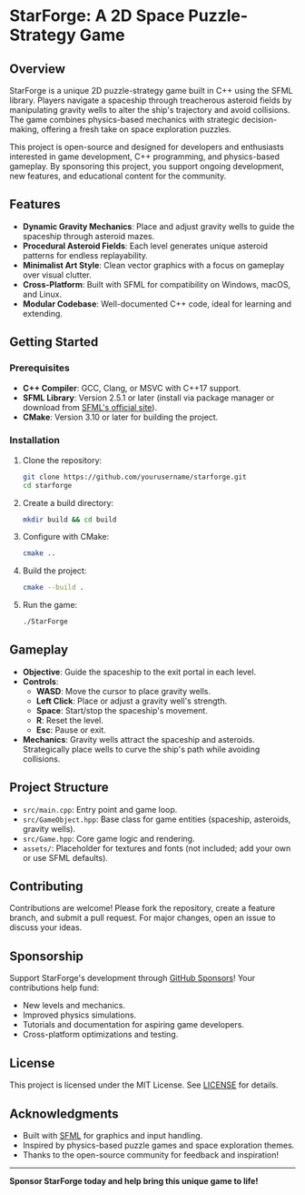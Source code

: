# StarForge: A 2D Space Puzzle-Strategy Game

## Overview
StarForge is a unique 2D puzzle-strategy game built in C++ using the SFML library. Players navigate a spaceship through treacherous asteroid fields by manipulating gravity wells to alter the ship's trajectory and avoid collisions. The game combines physics-based mechanics with strategic decision-making, offering a fresh take on space exploration puzzles.

This project is open-source and designed for developers and enthusiasts interested in game development, C++ programming, and physics-based gameplay. By sponsoring this project, you support ongoing development, new features, and educational content for the community.

## Features
- **Dynamic Gravity Mechanics**: Place and adjust gravity wells to guide the spaceship through asteroid mazes.
- **Procedural Asteroid Fields**: Each level generates unique asteroid patterns for endless replayability.
- **Minimalist Art Style**: Clean vector graphics with a focus on gameplay over visual clutter.
- **Cross-Platform**: Built with SFML for compatibility on Windows, macOS, and Linux.
- **Modular Codebase**: Well-documented C++ code, ideal for learning and extending.

## Getting Started

### Prerequisites
- **C++ Compiler**: GCC, Clang, or MSVC with C++17 support.
- **SFML Library**: Version 2.5.1 or later (install via package manager or download from [SFML's official site](https://www.sfml-dev.org/)).
- **CMake**: Version 3.10 or later for building the project.

### Installation
1. Clone the repository:
   ```bash
   git clone https://github.com/yourusername/starforge.git
   cd starforge
   ```
2. Create a build directory:
   ```bash
   mkdir build && cd build
   ```
3. Configure with CMake:
   ```bash
   cmake ..
   ```
4. Build the project:
   ```bash
   cmake --build .
   ```
5. Run the game:
   ```bash
   ./StarForge
   ```

## Gameplay
- **Objective**: Guide the spaceship to the exit portal in each level.
- **Controls**:
  - **WASD**: Move the cursor to place gravity wells.
  - **Left Click**: Place or adjust a gravity well's strength.
  - **Space**: Start/stop the spaceship's movement.
  - **R**: Reset the level.
  - **Esc**: Pause or exit.
- **Mechanics**: Gravity wells attract the spaceship and asteroids. Strategically place wells to curve the ship's path while avoiding collisions.

## Project Structure
- `src/main.cpp`: Entry point and game loop.
- `src/GameObject.hpp`: Base class for game entities (spaceship, asteroids, gravity wells).
- `src/Game.hpp`: Core game logic and rendering.
- `assets/`: Placeholder for textures and fonts (not included; add your own or use SFML defaults).

## Contributing
Contributions are welcome! Please fork the repository, create a feature branch, and submit a pull request. For major changes, open an issue to discuss your ideas.

## Sponsorship
Support StarForge's development through [GitHub Sponsors](https://github.com/sponsors/majdavovacana)! Your contributions help fund:
- New levels and mechanics.
- Improved physics simulations.
- Tutorials and documentation for aspiring game developers.
- Cross-platform optimizations and testing.

## License
This project is licensed under the MIT License. See [LICENSE](LICENSE) for details.

## Acknowledgments
- Built with [SFML](https://www.sfml-dev.org/) for graphics and input handling.
- Inspired by physics-based puzzle games and space exploration themes.
- Thanks to the open-source community for feedback and inspiration!

---

**Sponsor StarForge today and help bring this unique game to life!**
